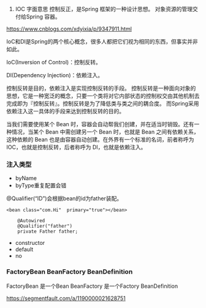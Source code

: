 1. IOC 字面意思 控制反正，是Spring 框架的一种设计思想。
对象资源的管理交付给Spring 容器。

https://www.cnblogs.com/xdyixia/p/9347911.html

IoC和DI是Spring的两个核心概念，很多人都把它们视为相同的东西，但事实并非如此。

IoC(Inversion of Control)：控制反转。

DI(Dependency Injection)：依赖注入。
  
控制反转是目的，依赖注入是实现控制反转的手段。
控制反转是一种面向对象的思想，它是一种宽泛的概念，只要一个类将对它内部状态的控制权交由其他机制去完成即为『控制反转』。控制反转是为了降低类与类之间的耦合度。
而Spring采用依赖注入这一具体的手段来达到控制反转的目的。

当我们需要使用某个 Bean 时，容器会自动帮我们创建，并在适当时销毁。还有一种情况，当某个 Bean 中需创建另一个 Bean 时，也就是 Bean 之间有依赖关系，这种依赖的 Bean 也是由容器自动创建。在外界有一个标准的名词，前者称呼为 IOC，也就是控制反转，后者称呼为 DI，也就是依赖注入。

### 注入类型
- byName
- byType重复配置会错

@Qualifier(“ID”)会根据bean的id为father装配。

`<bean class="com.Hi"  primary="true"></bean>`
```
    @Autowired
    @Qualifier("father")
    private Father father;
```
- constructor
- default
- no

### FactoryBean BeanFactory BeanDefinition
FactoryBean 是一个Bean 
BeanFactory 是一个Factory
BeanDefinition

https://segmentfault.com/a/1190000021628751